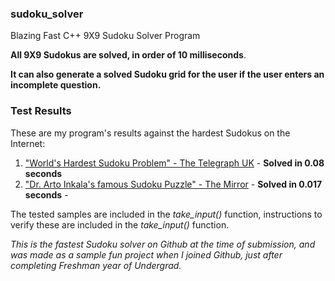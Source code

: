 ### sudoku_solver
Blazing Fast C++ 9X9 Sudoku Solver Program

**All 9X9 Sudokus are solved, in order of 10 milliseconds**.

**It can also generate a solved Sudoku grid for the user if the user enters an incomplete question.**

### Test Results

These are my program's results against the hardest Sudokus on the Internet:

1. ["World's Hardest Sudoku Problem" - The Telegraph UK](https://www.telegraph.co.uk/news/science/science-news/9359579/Worlds-hardest-sudoku-can-you-crack-it.html) - **Solved in 0.08 seconds**
2. ["Dr. Arto Inkala's famous Sudoku Puzzle" - The Mirror](https://www.mirror.co.uk/news/weird-news/worlds-hardest-sudoku-can-you-242294) - **Solved in 0.017 seconds** - 

The tested samples are included in the *take_input()* function, instructions to verify these are included in the *take_input()* function.

*This is the fastest Sudoku solver on Github at the time of submission, and was made as a sample fun project when I joined Github, just after completing Freshman year of Undergrad.*
